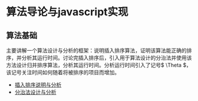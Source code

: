 # 算法导论与javascript实现

## 算法基础
主要讲解一个算法设计与分析的框架：说明插入排序算法，证明该算法能正确的排序，并分析其运行时间。讨论完插入排序后，引入用于算法设计的分治法并使用该方法设计归并排序算法，分析其运行时间。分析运行时间引入了记号$ \Theta $，该记号关注时间如何随着将被排序的项目而增加。

- [插入排序说明与分析](https://github.com/ziyi2/algorithms-javascript/blob/master/doc/%E7%AE%97%E6%B3%95%E5%9F%BA%E7%A1%80/%E6%8F%92%E5%85%A5%E6%8E%92%E5%BA%8F%E8%AF%B4%E6%98%8E%E4%B8%8E%E5%88%86%E6%9E%90.md) 
- [分治法设计与分析]()

